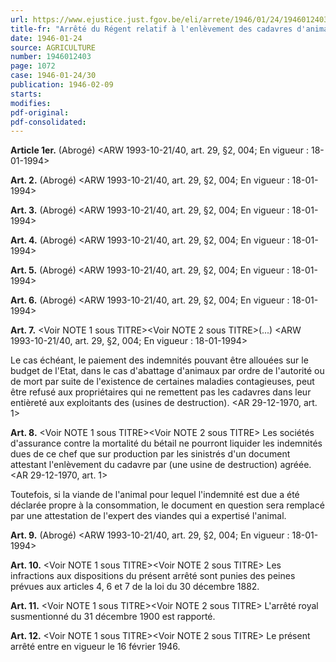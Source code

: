 ```yaml
---
url: https://www.ejustice.just.fgov.be/eli/arrete/1946/01/24/1946012403/justel
title-fr: "Arrêté du Régent relatif à l'enlèvement des cadavres d'animaux impropres à la consommation. <NOTE 1 : Abrogé pour la Région Bruxelles-capitale par ARR 1993-07-15/35, art. 8, 002; En vigueur : 18-08-1993> <NOTE 2 : Abrogé pour la Région flamande par AEF 1993-06-23/33, art. 28, 003; En vigueur : 14-09-1993> Voir modification(s)"
date: 1946-01-24
source: AGRICULTURE
number: 1946012403
page: 1072
case: 1946-01-24/30
publication: 1946-02-09
starts:
modifies:
pdf-original:
pdf-consolidated:
---
```


**Article 1er.** (Abrogé) <ARW 1993-10-21/40, art. 29, §2, 004;  En vigueur :  18-01-1994>

**Art. 2.** (Abrogé) <ARW 1993-10-21/40, art. 29, §2, 004;  En vigueur :  18-01-1994>

**Art. 3.** (Abrogé) <ARW 1993-10-21/40, art. 29, §2, 004;  En vigueur :  18-01-1994>

**Art. 4.** (Abrogé) <ARW 1993-10-21/40, art. 29, §2, 004;  En vigueur :  18-01-1994>

**Art. 5.** (Abrogé) <ARW 1993-10-21/40, art. 29, §2, 004;  En vigueur :  18-01-1994>

**Art. 6.** (Abrogé) <ARW 1993-10-21/40, art. 29, §2, 004;  En vigueur :  18-01-1994>

**Art. 7.** <Voir NOTE 1 sous TITRE><Voir NOTE 2 sous TITRE>(...) <ARW 1993-10-21/40, art. 29, §2, 004;  En vigueur :  18-01-1994>

Le cas échéant, le paiement des indemnités pouvant être allouées sur le budget de l'Etat, dans le cas d'abattage d'animaux par ordre de l'autorité ou de mort par suite de l'existence de certaines maladies contagieuses, peut être refusé aux propriétaires qui ne remettent pas les cadavres dans leur entièreté aux exploitants des (usines de destruction). <AR 29-12-1970, art. 1>

**Art. 8.** <Voir NOTE 1 sous TITRE><Voir NOTE 2 sous TITRE> Les sociétés d'assurance contre la mortalité du bétail ne pourront liquider les indemnités dues de ce chef que sur production par les sinistrés d'un document attestant l'enlèvement du cadavre par (une usine de destruction) agréée. <AR 29-12-1970, art. 1>

Toutefois, si la viande de l'animal pour lequel l'indemnité est due a été déclarée propre à la consommation, le document en question sera remplacé par une attestation de l'expert des viandes qui a expertisé l'animal.

**Art. 9.** (Abrogé) <ARW 1993-10-21/40, art. 29, §2, 004;  En vigueur :  18-01-1994>

**Art. 10.** <Voir NOTE 1 sous TITRE><Voir NOTE 2 sous TITRE> Les infractions aux dispositions du présent arrêté sont punies des peines prévues aux articles 4, 6 et 7 de la loi du 30 décembre 1882.

**Art. 11.** <Voir NOTE 1 sous TITRE><Voir NOTE 2 sous TITRE> L'arrêté royal susmentionné du 31 décembre 1900 est rapporté.

**Art. 12.** <Voir NOTE 1 sous TITRE><Voir NOTE 2 sous TITRE> Le présent arrêté entre en vigueur le 16 février 1946.
